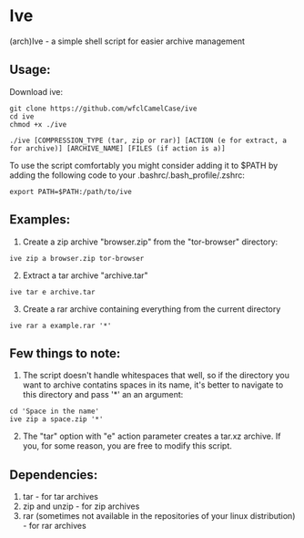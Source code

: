 # Ive
(arch)Ive - a simple shell script for easier archive management
## Usage:
Download ive:
```
git clone https://github.com/wfclCamelCase/ive
cd ive
chmod +x ./ive
```
```
./ive [COMPRESSION_TYPE (tar, zip or rar)] [ACTION (e for extract, a for archive)] [ARCHIVE_NAME] [FILES (if action is a)]
```
To use the script comfortably you might consider adding it to $PATH by adding the following code to your .bashrc/.bash_profile/.zshrc:
```
export PATH=$PATH:/path/to/ive
```
## Examples:
1. Create a zip archive "browser.zip" from the "tor-browser" directory:
```
ive zip a browser.zip tor-browser
```
2. Extract a tar archive "archive.tar"
```
ive tar e archive.tar
```
3. Create a rar archive containing everything from the current directory
```
ive rar a example.rar '*'
```
## Few things to note:
1. The script doesn't handle whitespaces that well, so if the directory you want to archive contatins spaces in its name, it's better to navigate to this directory and pass '*' an an argument:
```
cd 'Space in the name'
ive zip a space.zip '*'
```
2. The "tar" option with "e" action parameter creates a tar.xz archive. If you, for some reason, you are free to modify this script.
## Dependencies:
1. tar - for tar archives
2. zip and unzip - for zip archives
3. rar (sometimes not available in the repositories of your linux distribution) - for rar archives
